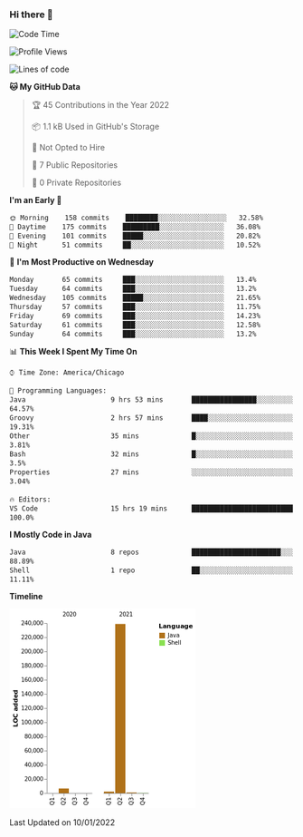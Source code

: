 ### Hi there 👋


<!--START_SECTION:waka-->
![Code Time](http://img.shields.io/badge/Code%20Time-1%2C956%20hrs%204%20mins-blue)

![Profile Views](http://img.shields.io/badge/Profile%20Views-0-blue)

![Lines of code](https://img.shields.io/badge/From%20Hello%20World%20I%27ve%20Written-249%20Thousand%20lines%20of%20code-blue)

**🐱 My GitHub Data** 

> 🏆 45 Contributions in the Year 2022
 > 
> 📦 1.1 kB Used in GitHub's Storage 
 > 
> 🚫 Not Opted to Hire
 > 
> 📜 7 Public Repositories 
 > 
> 🔑 0 Private Repositories  
 > 
**I'm an Early 🐤** 

```text
🌞 Morning    158 commits    ████████░░░░░░░░░░░░░░░░░   32.58% 
🌆 Daytime    175 commits    █████████░░░░░░░░░░░░░░░░   36.08% 
🌃 Evening    101 commits    █████░░░░░░░░░░░░░░░░░░░░   20.82% 
🌙 Night      51 commits     ██░░░░░░░░░░░░░░░░░░░░░░░   10.52%

```
📅 **I'm Most Productive on Wednesday** 

```text
Monday       65 commits     ███░░░░░░░░░░░░░░░░░░░░░░   13.4% 
Tuesday      64 commits     ███░░░░░░░░░░░░░░░░░░░░░░   13.2% 
Wednesday    105 commits    █████░░░░░░░░░░░░░░░░░░░░   21.65% 
Thursday     57 commits     ███░░░░░░░░░░░░░░░░░░░░░░   11.75% 
Friday       69 commits     ███░░░░░░░░░░░░░░░░░░░░░░   14.23% 
Saturday     61 commits     ███░░░░░░░░░░░░░░░░░░░░░░   12.58% 
Sunday       64 commits     ███░░░░░░░░░░░░░░░░░░░░░░   13.2%

```


📊 **This Week I Spent My Time On** 

```text
⌚︎ Time Zone: America/Chicago

💬 Programming Languages: 
Java                     9 hrs 53 mins       ████████████████░░░░░░░░░   64.57% 
Groovy                   2 hrs 57 mins       ████░░░░░░░░░░░░░░░░░░░░░   19.31% 
Other                    35 mins             █░░░░░░░░░░░░░░░░░░░░░░░░   3.81% 
Bash                     32 mins             █░░░░░░░░░░░░░░░░░░░░░░░░   3.5% 
Properties               27 mins             ░░░░░░░░░░░░░░░░░░░░░░░░░   3.04%

🔥 Editors: 
VS Code                  15 hrs 19 mins      █████████████████████████   100.0%

```

**I Mostly Code in Java** 

```text
Java                     8 repos             ██████████████████████░░░   88.89% 
Shell                    1 repo              ██░░░░░░░░░░░░░░░░░░░░░░░   11.11%

```


**Timeline**

![Chart not found](https://raw.githubusercontent.com/powercasgamer/powercasgamer/master/charts/bar_graph.png) 


 Last Updated on 10/01/2022
<!--END_SECTION:waka-->
